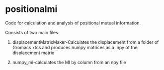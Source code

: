 # positionalmi
Code for calculation and analysis of positional mutual information.

Consists of two main files:

1. displacementMatrixMaker-Calculates the displacement from a folder of Gromacs xtcs and produces numpy matrices as a .npy of the displacement matrix

2. numpy_mi-calculates the MI by column from an npy file
